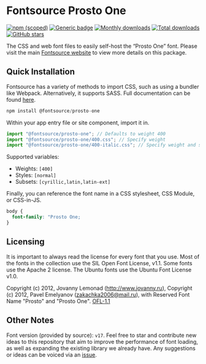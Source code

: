 # Fontsource Prosto One

[![npm (scoped)](https://img.shields.io/npm/v/@fontsource/prosto-one?color=brightgreen)](https://www.npmjs.com/package/@fontsource/prosto-one) [![Generic badge](https://img.shields.io/badge/fontsource-passing-brightgreen)](https://github.com/fontsource/fontsource) [![Monthly downloads](https://badgen.net/npm/dm/@fontsource/prosto-one)](https://github.com/fontsource/fontsource) [![Total downloads](https://badgen.net/npm/dt/@fontsource/prosto-one)](https://github.com/fontsource/fontsource) [![GitHub stars](https://img.shields.io/github/stars/fontsource/fontsource.svg?style=social&label=Star)](https://github.com/fontsource/fontsource/stargazers)

The CSS and web font files to easily self-host the “Prosto One” font. Please visit the main [Fontsource website](https://fontsource.org/fonts/prosto-one) to view more details on this package.

## Quick Installation

Fontsource has a variety of methods to import CSS, such as using a bundler like Webpack. Alternatively, it supports SASS. Full documentation can be found [here](https://beta.fontsource.org/docs/getting-started/introduction).

```javascript
npm install @fontsource/prosto-one
```

Within your app entry file or site component, import it in.

```javascript
import "@fontsource/prosto-one"; // Defaults to weight 400
import "@fontsource/prosto-one/400.css"; // Specify weight
import "@fontsource/prosto-one/400-italic.css"; // Specify weight and style

```

Supported variables:
- Weights: `[400]`
- Styles: `[normal]`
- Subsets: `[cyrillic,latin,latin-ext]`

Finally, you can reference the font name in a CSS stylesheet, CSS Module, or CSS-in-JS.

```css
body {
  font-family: "Prosto One;
}
```

## Licensing
It is important to always read the license for every font that you use.
Most of the fonts in the collection use the SIL Open Font License, v1.1. Some fonts use the Apache 2 license. The Ubuntu fonts use the Ubuntu Font License v1.0.

Copyright (c) 2012, Jovanny Lemonad (http://www.jovanny.ru), Copyright (c) 2012, Pavel Emelyanov (zakachka2006@mail.ru), with Reserved Font Name "Prosto" and "Prosto One".
[OFL-1.1](http://scripts.sil.org/OFL)

## Other Notes
Font version (provided by source): `v17`.
Feel free to star and contribute new ideas to this repository that aim to improve the performance of font loading, as well as expanding the existing library we already have. Any suggestions or ideas can be voiced via an [issue](https://github.com/fontsource/fontsource/issues).
